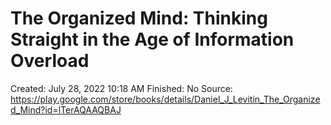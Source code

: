 # The Organized Mind: Thinking Straight in the Age of Information Overload

Created: July 28, 2022 10:18 AM
Finished: No
Source: https://play.google.com/store/books/details/Daniel_J_Levitin_The_Organized_Mind?id=lTerAQAAQBAJ